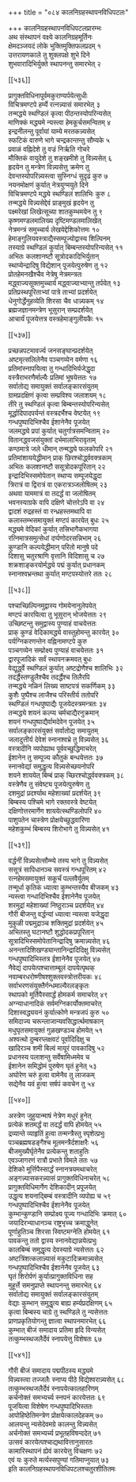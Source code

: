 +++
title = "०८४ कालनिग्रहस्थापनविधिपटलः"

+++
कालनिग्रहस्थापनविधिपटलप्रारम्भः  
अथ संस्थापनं वक्ष्ये कालनिग्रहमूर्तिनः  
क्षेमदञ्जयदं लोके भुक्तिमुक्तिफलप्रदम् १  
उत्तरायणकाले तु शुक्लपक्षे शुभे दिने  
शुभवारादिभिर्युक्ते स्थापनन्तु समारभेत् २  

[[५३६]]  

प्रागुक्तविधिनापूर्वमकुराण्यर्पयेत्सुधीः  
विचित्रमण्टपे हर्म्ये रत्नन्न्यासं समारभेत् ३  
तन्मद्ध्ये स्थण्डिलं कृत्वा पीठन्तस्योपरिन्यसेत्  
माणिक्कं मद्ध्यमे न्यस्त्वा हेमकूर्चसमन्वितम् ४  
इन्द्रनीलन्तु पूर्वायां याम्ये मरतकन्न्यसेत्  
स्फटिकं वारुणे भागे चन्द्रकान्तन्तु सौम्यके ५  
प्रवाळं वह्निदेशे तु वज्रं निर्ऋति गोचरे  
मौक्तिकं वायुदेशे तु शङ्खमीशे तु विन्न्यसेत् ६  
हृदयेन तु मन्त्रेण विन्न्यसेत्तु क्रमेण तु  
देवन्तस्योपरिन्न्यस्त्वा सुस्निग्धं सुदृढं कुरु ७  
नयनमोक्षणं कुर्यात् नेत्रयुग्मयुते दिने  
विचित्रमण्टपे मद्ध्ये स्थण्डिलं शालिभिः कुरु ८  
तन्मद्ध्ये विन्न्यसेद्देवं प्राङ्मुखं हृदयेन तु  
पक्ष्मरेखां लिखेत्सूच्या शातकुम्भमयेन तु ९  
कृष्णमण्डलमालिख्य दृष्टिमण्डलमालिखेत्  
नेत्रमन्त्रं समुच्चार्य लेखयेद्देशिकोत्तमः १०  
हेमाङ्गुलियवस्त्राद्यैस्सम्पूज्योद्वास्य शिल्पिनम्  
तस्याग्रे स्थण्डिलं कुर्यात् बिम्बन्तस्योपरिन्यसेत् ११  
अभितः कलशानष्टौ सूत्रोदकादिभिर्युतान्  
स्थाप्येन्द्रादिषु विद्येशान् पूजयेत्पुरुषेण तु १२  
प्रोतहेमनखैश्चैव नेत्रेषु नेत्रमन्त्रतः  
मद्ध्वाज्यसूक्तमुच्चार्य मद्ध्वाज्याभ्यान्तु तर्पयेत् १३  
प्रतिप्रस्थपूरिताभ्यां पात्रे ताभ्यां प्रदर्शयेत्  
धेनुगोर्द्धेनुहव्येति शिरसा चैव धान्न्यकम् १४  
ब्रह्मजज्ञानमन्त्रेण भूसुरान् सम्प्रदर्शयेत्  
आचार्यं पूजयेत्तत्र वस्त्रहेमाङ्गुलीयकैः १५  

[[५३७]]  

प्रच्छन्नपटमावर्ज्य जनसङ्घान्प्रदर्शयेत्  
अष्टमृत्सलिलेनैव पञ्चगव्येन वर्मणा १६  
प्रतिमांस्नापयित्वा तु गन्धादिभिर्यजेद्धृदा  
वस्त्रैराभरणैर्माल्यैः प्रतिमां भूषयेत्ततः १७  
सर्वातोद्य समायुक्तं सर्वालङ्कारसंयुतम्  
ग्रामप्रदक्षिणं कृत्वा सम्प्रविश्य जलाशयम् १८  
तीरे तु स्थण्डिलं कृत्वा बिम्बन्तस्योपरिन्यसेत्  
मूर्द्धादिपादपर्यन्तं वस्त्रदर्भैश्च वेष्टयेत् १९  
गन्धपुष्पादिभिश्चैव ईशानेनैव पूजयेत्  
जलमद्ध्ये प्रपां कुर्यात् चतुर्गात्रसमन्विताम् २०  
वितानद्ध्वजसंयुक्तां दर्भमालाभिरावृताम्  
कण्ठमात्रे जले धीमान् तन्मद्ध्ये फलकोपरि २१  
प्रतिमांशाययेद्धीमान् प्राक् छिरश्चोर्द्ध्ववक्त्रकाम्  
अभितः कलशानष्टौ ससूत्रोदकपूरितान् २२  
इन्द्रादिभिस्समोपेतान् स्थाप्य सम्पूजयेद्धृदा  
त्रिरात्रं वा द्विरात्रं वा एकरात्रञ्जलोषितम् २३  
अथवा याममात्रं वा तदर्द्धं वा जलोषितम्  
भवनस्याग्रके वापि दक्षिणे चोत्तरेऽपि वा २४  
द्वादशं रुद्रहस्तं वा रन्ध्रहस्तमथापि वा  
कलास्तम्भसमायुक्तं मण्टपं कारयेत् बुधः २५  
मद्ध्यमे वेदिकां कुर्यात् तत्त्रिभागैकभागया  
रत्निमात्रसमुत्सेधां दर्प्पणोदरसन्निभाम् २६  
कुण्डानि कल्पयेद्धीमान् परितो मानुषे पदे  
दिशासु चतुरश्राणि वृत्तानि विदिशासु च २७  
शक्रशाङ्करयोर्मद्ध्ये पद्मं कुर्यात् प्रधानकम्  
स्नानश्वभ्रन्तथा कुर्यात् मण्टपस्योत्तरे ततः २८  

[[५३८]]  

पश्चाच्छिल्पिनमुद्वास्य गोमयेनानुलेपयेत्  
मण्टपं कारयित्वा तु भूसुरान् भोजयेत्ततः २९  
उच्छिष्टन्तु समुद्वास्य पुण्याहं वाचयेत्ततः  
प्राक् कुण्डं वेदिकामद्ध्ये वास्तुहोमन्तु कारयेत् ३०  
पर्यग्निकरणन्तेन वह्निनामण्टपे कुरु  
पञ्चगव्येन सम्प्रोक्ष्य पुण्याहं वाचयेत्ततः ३१  
द्वारपूजादिकं सर्वं स्थापनक्रमवत् बुधः  
वेद्यूर्द्ध्वे स्थण्डिलं कुर्यात् अष्टद्रोणैश्च शालिभिः ३२  
तदर्द्धैस्तण्डुलैश्चैव तदर्द्धैश्च तिलैरपि  
तन्मद्ध्ये नळिनं लिख्य साष्टपत्रं सकर्णिकम् ३३  
कुशैः पुष्पैश्च लाजैश्च परिस्तीर्य ततोपरि  
स्थण्डिलं गन्धपुष्पाद्यैः पूजयेदस्त्रमन्त्रतः ३४  
तन्मद्ध्ये शयनं कल्प्य चर्मचाद्यैरनुक्रमान्  
शयनं गन्धपुष्पाद्यैर्वामदेवेन पूजयेत् ३५  
सर्वालङ्कारसंयुक्तं सर्वातोद्य समायुतम्  
जलादुत्तीर्य देवेशं स्नानश्वभ्रे तु विन्न्यसेत् ३६  
वस्त्रादीनि व्यपोह्याथ पूर्ववच्छुद्धिमाचरेत्  
ईशानेन तु सम्पूज्य कौतुकं बन्धयेत्ततः ३७  
स्नानवेद्यां समुद्धृत्य विन्न्यसेच्छयनोपरि  
शयने शाययेत् बिम्बं प्राक् च्छिरश्चोर्द्ध्ववक्त्रकम् ३८  
वस्त्रेणैव तु संवेष्ट्य पूजयेत्पुरुषेण तु  
दशमुद्रां प्रदर्श्याथ महेशाख्यां प्रदर्शयेत् ३९  
बिम्बस्य पश्चिमे भागे रक्तवस्त्रे वेष्टयेत्  
दक्षिणोत्तरमार्गेण शाययेत्स्थण्डिलोपरि ४०  
पाशुपतेन चास्त्रेण प्रोक्षयेच्छुद्धवारिणा  
महेशकुम्भं बिम्बस्य शिरोभागे तु विन्न्यसेत् ४१  

[[५३९]]  

वर्द्धनीं विन्न्यसेत्सौम्म्ये तस्य भागे तु विन्न्यसेत्  
ससूत्रं सापिधानञ्च सवस्त्रं गन्धपूरितम् ४२  
रत्नहेमसमायुक्तं सकूर्चं पल्लवैर्युतम्  
तन्मूर्धा कृतिकं ध्यात्वा कुम्भन्तस्यैव बीजकम् ४३  
न्यस्त्वा गन्धादिभिश्चैव ईशानेनैव पूजयेत्  
शरमुद्रां महेशाख्यां निष्ठुराञ्च प्रदर्शयेत् ४४  
गौरी बीजन्तु वर्द्धन्यां ध्यात्वा न्यस्त्वा यजेद्धृदा  
मुकुळी पद्ममुद्राञ्च शक्तिमुद्रां प्रदर्शयेत् ४५  
अभितस्तु घटानष्टौ शुद्धोदकप्रपूरितान्  
सूत्रादिभिस्समोपेतानिन्द्रादिषु क्रमान्न्यसेत् ४६  
अनन्तादिशिखण्ड्यान्तानिन्द्रादिदिक्षु विन्न्यसेत्  
गन्धपुष्पादिभिस्तत्र ईशानेनैव पूजयेत् ४७  
नैवेद्यं दापयेत्पश्चात्ताम्बूलं दापयेत्पृथक्  
नवाम्बरधरोष्णीषश्शुक्लवस्त्रोत्तरीयकः ४८  
सर्वाभरणसंयुक्तैर्गन्धमाल्यैरलङ्कृतः  
स्थापको मूर्तिपैस्सार्द्धं होमकर्म समाचरेत् ४९  
अग्न्याधानादिकं सर्वमग्निकार्योक्तमाचरेत्  
दिशास्वद्ध्ययनं कुर्यात्कोणे मन्त्रजपं कुरु ५०  
समिदाज्य चरून्लाजान्यवसिद्धार्त्थमाषकान्  
मधुघृतसमायुक्तं गुळखण्डञ्च होमयेत् ५१  
अश्वत्थो दुम्बरप्लक्षवटं पूर्वादिदिक्षु च  
खादिरञ्च शमी बिल्वं मायूरं पावकादिषु ५२  
प्रधानस्य पलाशन्तु सर्वेषामिध्ममेव च  
ईशानेन समिद्धोमं पुरुषेण घृतं हुनेत् ५३  
अघोरेण चरुं हुत्वा वामेनैव तु लाजकम्  
सद्येनैव यवं हुत्वा सर्षपं कवचेन तु ५४  

[[५४०]]  

अस्त्रेण जुहुयान्माषं नेत्रेण मधुरं हुनेत्  
प्रत्येकं शतमर्द्धं वा तदर्द्धं वापि होमयेत् ५५  
द्रव्यान्ते व्याहृतिं हुत्वा तन्मन्त्रैस्तु स्पृशेत्प्रभुः  
पञ्चब्रह्मषडङ्गैश्च मूलमन्त्रैर्दशाक्षरैः ५६  
बीजमुख्यैर्घृतेनैव प्रत्येकन्तु शताहुतिः  
एवञ्जागरणं रात्रौ प्रभाते विमले ततः ५७  
देशिको मूर्त्तिपैस्सार्द्धं स्नानत्रयमथाचरेत्  
अङ्गन्न्यासकरन्न्यासं प्रागुक्तविधिनाचरेत् ५८  
प्रागुक्तविधिमार्गेण देशिकादीन् प्रपूजयेत्  
उद्धृत्य शयनाद्बिम्बं वस्त्रादीनि व्यपोह्य च ५९  
गन्धपुष्पादिभिश्चैव ईशानेनैव पूजयेत्  
कुम्भान्कुण्डानि सम्प्रोक्ष्य पूज्य गन्धादिभिः क्रमात् ६०  
जयादिरभ्याधानञ्च राष्ट्रभृच्च क्रमाद्धुनेत्  
पूर्णाहुतिञ्च शिरसा स्विष्टमग्नेति होमयेत् ६१  
पावकन्तु ततो द्वास्य स्नानवेद्यान्नयेत्प्रभुः  
कालबिम्बं समुद्धृत्य देवस्याग्रे न्यसेत्ततः ६२  
अष्टत्रिंशत्कलान्न्यासं मकुटादिक्रमान्न्यसेत्  
गन्धपुष्पादिभिश्चैव ईशानेनैव पूजयेत् ६३  
घृतं शिरोर्पणं कुर्यात्प्रागुक्तविधिना सह  
मुहूर्त्ते समनुप्राप्ते स्थापनन्तु समारभेत् ६४  
सर्वातोद्य समायुक्तं सर्वालङ्कारसंयुतम्  
वेद्याः कुम्भान् समुद्धृत्य बाह्य हर्म्यप्रदक्षिणम् ६५  
कृत्वा बिम्बस्य चाग्रे तु स्थण्डिले तु न्यसेत्ततः  
प्राणप्रकृतियोगन्तु ज्ञात्वा स्थापनमारभेत् ६६  
कुम्भात् बीजं समादाय प्रतिमा हृदि विन्यसेत्  
तत्कुम्भस्थजलैर्देवं स्नापयेत्तु विशेषतः ६७  

[[५४१]]  

गौरी बीजं समादाय पद्मपीठस्य मद्ध्यमे  
विन्न्यस्त्वा तज्जलैः स्नाप्य पीठे विद्येश्वरान्न्यसेत् ६८  
तत्कुम्भस्थजलैर्देवं स्नापयेत्कालहारिणम्  
कर्चनोक्तं समभ्यर्च्य स्नपनं कारयेत्ततः ६९  
पूजयित्वा विशेषेण गन्धपुष्पादिभिस्ततः  
आपोहिष्ठेतिमन्त्रेण प्रोक्षयेत्कालदेहकम् ७०  
आलयन्तु न्यसेदेवमग्रे कालन्तु विन्न्यसेत्  
अर्चनोक्तं समभ्यर्च्य प्रभूतहविषन्ददेत् ७१  
उत्सवं कारयेत्पश्चाद्यथावित्तानुसारतः  
कामारिस्थापनं ह्येवं कारयेत्तु विचक्षणः ७२  
एवं यः कुरुते मर्त्यस्सपुण्यां गतिमाप्नुयात् ७३  
इति कालनिग्रहस्थापनविधिपटलश्चतुरशीतितमः  
